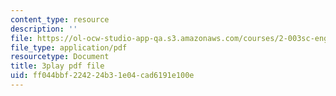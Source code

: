 ```yaml
---
content_type: resource
description: ''
file: https://ol-ocw-studio-app-qa.s3.amazonaws.com/courses/2-003sc-engineering-dynamics-fall-2011/ff044bbf224224b31e04cad6191e100e_cd8lDtAtJbE.pdf
file_type: application/pdf
resourcetype: Document
title: 3play pdf file
uid: ff044bbf-2242-24b3-1e04-cad6191e100e
---
```

